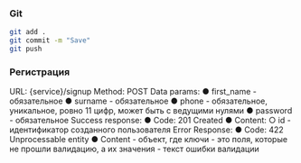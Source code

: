 ### Git
```bash
git add .
git commit -m "Save"
git push
```


### Регистрация
URL:  {service}/signup
Method: POST
Data params:
●  first_name - обязательное
●  surname - обязательное
●  phone - обязательное, уникальное, ровно 11 цифр, может быть с ведущими нулями
●  password - обязательное
Success response:
●  Code: 201 Created
●  Content:
○  id - идентификатор созданного пользователя
Error Response: 
●  Code: 422 Unprocessable entity
●  Content - объект, где ключи - это поля, которые не прошли валидацию, а их значения - текст ошибки валидации

